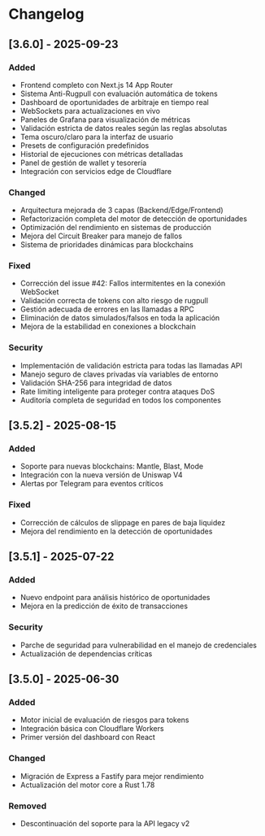 # Changelog

## [3.6.0] - 2025-09-23

### Added
- Frontend completo con Next.js 14 App Router
- Sistema Anti-Rugpull con evaluación automática de tokens
- Dashboard de oportunidades de arbitraje en tiempo real
- WebSockets para actualizaciones en vivo
- Paneles de Grafana para visualización de métricas
- Validación estricta de datos reales según las reglas absolutas
- Tema oscuro/claro para la interfaz de usuario
- Presets de configuración predefinidos
- Historial de ejecuciones con métricas detalladas
- Panel de gestión de wallet y tesorería
- Integración con servicios edge de Cloudflare

### Changed
- Arquitectura mejorada de 3 capas (Backend/Edge/Frontend)
- Refactorización completa del motor de detección de oportunidades
- Optimización del rendimiento en sistemas de producción
- Mejora del Circuit Breaker para manejo de fallos
- Sistema de prioridades dinámicas para blockchains

### Fixed
- Corrección del issue #42: Fallos intermitentes en la conexión WebSocket
- Validación correcta de tokens con alto riesgo de rugpull
- Gestión adecuada de errores en las llamadas a RPC
- Eliminación de datos simulados/falsos en toda la aplicación
- Mejora de la estabilidad en conexiones a blockchain

### Security
- Implementación de validación estricta para todas las llamadas API
- Manejo seguro de claves privadas vía variables de entorno
- Validación SHA-256 para integridad de datos
- Rate limiting inteligente para proteger contra ataques DoS
- Auditoría completa de seguridad en todos los componentes

## [3.5.2] - 2025-08-15

### Added
- Soporte para nuevas blockchains: Mantle, Blast, Mode
- Integración con la nueva versión de Uniswap V4
- Alertas por Telegram para eventos críticos

### Fixed
- Corrección de cálculos de slippage en pares de baja liquidez
- Mejora del rendimiento en la detección de oportunidades

## [3.5.1] - 2025-07-22

### Added
- Nuevo endpoint para análisis histórico de oportunidades
- Mejora en la predicción de éxito de transacciones

### Security
- Parche de seguridad para vulnerabilidad en el manejo de credenciales
- Actualización de dependencias críticas

## [3.5.0] - 2025-06-30

### Added
- Motor inicial de evaluación de riesgos para tokens
- Integración básica con Cloudflare Workers
- Primer versión del dashboard con React

### Changed
- Migración de Express a Fastify para mejor rendimiento
- Actualización del motor core a Rust 1.78

### Removed
- Descontinuación del soporte para la API legacy v2
